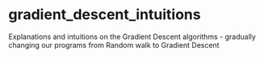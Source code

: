 # gradient_descent_intuitions
Explanations and intuitions on the Gradient Descent algorithms - gradually changing our programs from Random walk to Gradient Descent

